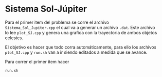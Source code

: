 # Sistema Sol-Júpiter

Para el primer item del problema se corre el archivo ``` Sistema_Sol_Jupiter.cpp ``` el cual va a generar un archivo ``` .dat ```. Este archivo lo lee ```plot_SJ.cpp``` y genera una grafica con la trayectoria de ambos objetos celestes.

El objetivo es hacer que todo corra automáticamente, para ello los archivos ```plot_SJ.cpp``` y ```run.sh``` van a ir siendo editados a medida que se avance.


Para correr el primer item hacer
```
run.sh
```
